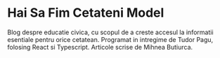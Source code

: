 # Hai Sa Fim Cetateni Model

Blog despre educatie civica, cu scopul de a creste accesul la informatii esentiale pentru orice cetatean.
Programat in intregime de Tudor Pagu, folosing React si Typescript.
Articole scrise de Mihnea Butiurca.
